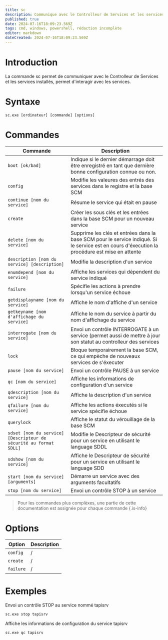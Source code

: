 ```yaml
---
title: sc
description: Communique avec le Controlleur de Services et les services installés, permet d'interagir avec les services
published: true
date: 2024-07-16T18:09:23.569Z
tags: cmd, windows, powershell, rédaction incomplète
editor: markdown
dateCreated: 2024-07-16T18:09:23.569Z
---
```


# Introduction

La commande sc permet de communiquer avec le Controlleur de Services et les services installés, permet d'interagir avec les services.

# Syntaxe

`sc.exe [ordinateur] [commande] [options]`

# Commandes

| Commande                                                          | Description                                                                                                                                    |
| ----------------------------------------------------------------- | ---------------------------------------------------------------------------------------------------------------------------------------------- |
| `boot [ok/bad]`                                                   | Indique si le dernier démarrage doit être enregistré en tant que dernière bonne configuration connue ou non.                                   |
| `config`                                                          | Modifie les valeures des entrés des services dans le registre et la base SCM                                                                   |
| `continue [nom du service]`                                       | Résume le service qui était en pause                                                                                                           |
| `create`                                                          | Créer les sous clés et les entrées dans la base SCM pour un nouveau service                                                                    |
| `delete [nom du service]`                                         | Supprime les clés et entrées dans la base SCM pour le service indiqué. Si le service est en cours d'éxecution la procédure est mise en attente |
| `description [nom du service] [description]`                      | Modifie la description d'un service                                                                                                            |
| `enumdepend [nom du service]`                                     | Affiche les services qui dépendent du service indiqué                                                                                          |
| `failure`                                                         | Spécifie les actions à prendre lorsqu'un service échoue                                                                                        |
| `getdisplayname [nom du service]`                                 | Affiche le nom d'affiche d'un service                                                                                                          |
| `getkeyname [nom d'affichage du service]`                         | Affiche le nom du service à partir du nom d'affichage du service                                                                               |
| `interrogate [nom du service]`                                    | Envoi un contrôle INTERROGATE à un service (permet aussi de mettre à jour son statut au controlleur des services                               |
| `lock`                                                            | Bloque temporairement la base SCM, ce qui empèche de nouveaux services de s'éxecuter                                                           |
| `pause [nom du service]`                                          | Envoi un contrôle PAUSE à un service                                                                                                           |
| `qc [nom du service]`                                             | Affiche les informations de configuration d'un service                                                                                         |
| `qdescription [nom du service]`                                   | Affiche la description d'un service                                                                                                            |
| `qfailure [nom du service]`                                       | Affiche les actions éxecutés si le service spécifie échoue                                                                                     |
| `querylock`                                                       | Affiche le statut du vérouillage de la base SCM                                                                                                |
| `sdset [nom du service] [Descripteur de sécurité au format SDLL]` | Modifie le Descripteur de sécurité pour un service en utilisant le language SDDL                                                               |
| `sdshow [nom du service]`                                         | Affiche le Descripteur de sécurité pour un service en utilisant le language SDD                                                                |
| `start [nom du service] [arguments]`                              | Démarre un service avec des arguments facultatifs                                                                                              |
| `stop [nom du service]`                                           | Envoi un contrôle STOP à un service                                                                                                            |

> Pour les commandes plus complèxes, une partie de cette documentation est assignée pour chaque commande
> {.is-info}

# Options

| Option    | Description |
| --------- | ----------- |
| `config`  | /           |
| `create`  | /           |
| `failure` | /           |

# Exemples

Envoi un contrôle STOP au service nommé tapisrv

`sc.exe stop tapisrv`

Affiche les informations de configuration du service tapisrv

`sc.exe qc tapisrv`
